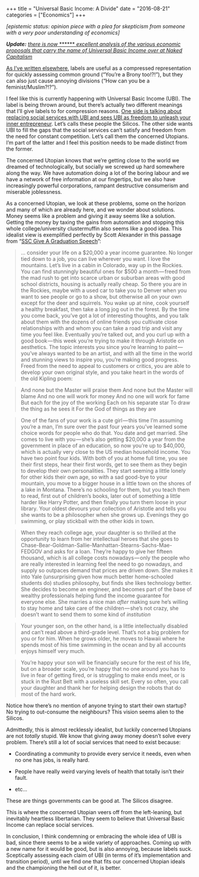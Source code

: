 +++
title = "Universal Basic Income: A Divide"
date = "2016-08-21"
categories = ["Economics"]
+++

*\[epistemic status: opinion piece with a plea for skepticism from someone with a very poor understanding of economics\]*

***Update:*** [*there is now* ****** *excellent analysis of the various economic proposals that carry the name of Universal Basic Income over at Naked Capitalism*](http://www.nakedcapitalism.com/2017/04/conversation-basic-income-mess-heres-make-sense.html)

[As I’ve written elsewhere](https://medium.com/@seanaubin/mind-maps-for-augmented-thinking-communication-24a7d949388d#.bghupl3xd), labels are useful as a compressed representation for quickly assessing common ground (“You’re a Brony too!?!”), but they can also just cause annoying divisions (“How can you be a feminist/Muslim?!?”).

I feel like this is currently happening with Universal Basic Income (UBI). The label is being thrown around, but there’s actually two different meanings that I’ll give labels to for compression reasons. [One side is talking about replacing social services with UBI and sees UBI as freedom to unleash your inner entrepreneur](https://www.theguardian.com/technology/2016/jun/22/silicon-valley-universal-basic-income-y-combinator). Let’s calls these people the Silicos. The other side wants UBI to fill the gaps that the social services can’t satisfy and freedom from the need for constant competition. Let’s call them the concerned Utopians. I’m part of the latter and I feel this position needs to be made distinct from the former.

The concerned Utopian knows that we’re getting close to the world we dreamed of technologically, but socially we screwed up hard somewhere along the way. We have automation doing a lot of the boring labour and we have a network of free information at our fingertips, but we also have increasingly powerful corporations, rampant destructive consumerism and miserable joblessness.

As a concerned Utopian, we look at these problems, some on the horizon and many of which are already here, and we wonder about solutions. Money seems like a problem and giving it away seems like a solution. Getting the money by taxing the gains from automation and stopping this whole college/university clustermuffin also seems like a good idea. This idealist view is exemplified perfectly by Scott Alexander in this passage from “[SSC Give A Graduation Speech](http://slatestarcodex.com/2014/05/23/ssc-gives-a-graduation-speech/)”:

> … consider your life on a $20,000 a year income guarantee. No longer tied down to a job, you can live wherever you want. I love the mountains. Let’s live in a cabin in Colorado, way up in the Rockies. You can find stunningly beautiful ones for $500 a month — freed from the mad rush to get into scarce urban or suburban areas with good school districts, housing is actually really cheap. So there you are in the Rockies, maybe with a used car to take you to Denver when you want to see people or go to a show, but otherwise all on your own except for the deer and squirrels. You wake up at nine, cook yourself a healthy breakfast, then take a long jog out in the forest. By the time you come back, you’ve got a lot of interesting thoughts, and you talk about them with the dozens of online friends you cultivate close relationships with and whom you can take a road trip and visit any time you feel like. Eventually you’re talked out, and you curl up with a good book — this week you’re trying to make it through Aristotle on aesthetics. The topic interests you since you’re learning to paint — you’ve always wanted to be an artist, and with all the time in the world and stunning views to inspire you, you’re making good progress. Freed from the need to appeal to customers or critics, you are able to develop your own original style, and you take heart in the words of the old Kipling poem:

> And none but the Master will praise them
> And none but the Master will blame
> And no one will work for money
> And no one will work for fame
> But each for the joy of the working
> Each on his separate star
> To draw the thing as he sees it
> For the God of things as they are

> One of the fans of your work is a cute girl — this time I’m assuming you’re a man, I’m sure over the past four years you’ve learned some choice words for people who do that. You date and get married. She comes to live with you — she’s also getting $20,000 a year from the government in place of an education, so now you’re up to $40,000, which is actually very close to the US median household income. You have two point four kids. With both of you at home full time, you see their first steps, hear their first words, get to see them as they begin to develop their own personalities. They start seeming a little lonely for other kids their own age, so with a sad good-bye to your mountain, you move to a bigger house in a little town on the shores of a lake in Montana. There’s no schooling for them, but you teach them to read, first out of children’s books, later out of something a little harder like Harry Potter, and then finally you turn them loose in your library. Your oldest devours your collection of Aristotle and tells you she wants to be a philosopher when she grows up. Evenings they go swimming, or play stickball with the other kids in town.

> When they reach college age, your daughter is so thrilled at the opportunity to learn from her intellectual heroes that she goes to Chase-Bear-Goldman-Sallie-Manhattan-Stearns-Sachs-Mae-FEDGOV and asks for a loan. They’re happy to give her fifteen thousand, which is all college costs nowadays — only the people who are really interested in learning feel the need to go nowadays, and supply so outpaces demand that prices are driven down. She makes it into Yale (unsurprising given how much better home-schooled students do) studies philosophy, but finds she likes technology better. She decides to become an engineer, and becomes part of the base of wealthy professionals helping fund the income guarantee for everyone else. She marries a nice man *after* making sure he’s willing to stay home and take care of the children — she’s not crazy, she doesn’t want to send them to some kind of *institution*

> Your younger son, on the other hand, is a little intellectually disabled and can’t read above a third-grade level. That’s not a big problem for you or for him. When he grows older, he moves to Hawaii where he spends most of his time swimming in the ocean and by all accounts enjoys himself very much.

> You’re happy your son will be financially secure for the rest of his life, but on a broader scale, you’re happy that no one around you has to live in fear of getting fired, or is struggling to make ends meet, or is stuck in the Rust Belt with a useless skill set. Every so often, you call your daughter and thank her for helping design the robots that do most of the hard work.

Notice how there’s no mention of anyone trying to start their own startup? No trying to out-consume the neighbours? This vision seems alien to the Silicos.

Admittedly, this is almost recklessly idealist, but luckily concerned Utopians are not *totally* stupid. We know that giving away money doesn’t solve every problem. There’s still a lot of social services that need to exist because:

- Coordinating a community to provide every service it needs, even when no one has jobs, is really hard.

- People have really weird varying levels of health that totally isn’t their fault.

- etc…

These are things governments can be good at. The Silicos disagree.

This is where the concerned Utopian veers off from the left-leaning, but inevitably heartless libertarian. They seem to believe that Universal Basic Income can replace social services.

In conclusion, I think condemning or embracing the whole idea of UBI is bad, since there seems to be a wide variety of approaches. Coming up with a new name for it would be good, but is also annoying, because labels suck. Sceptically assessing each claim of UBI (in terms of it’s implementation and transition period), until we find one that fits our concerned Utopian ideals and the championing the hell out of it, is better.


